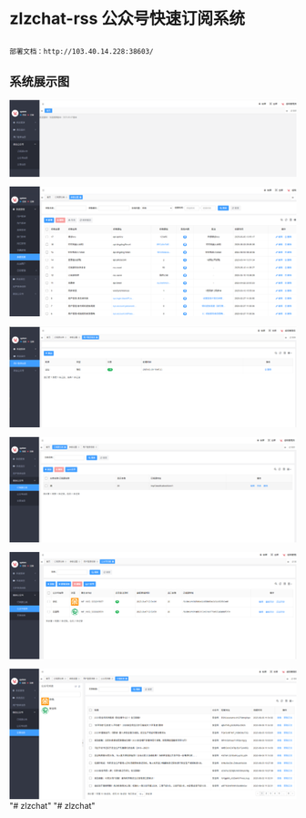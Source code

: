 # zlzchat-rss 公众号快速订阅系统

## 
```
部署文档：http://103.40.14.228:38603/
```

## 系统展示图

![logo](./images/1.png)

![logo](./images/2.jpg)

![logo](./images/3.jpg)

![logo](./images/4.jpg)

![logo](./images/5.jpg)

![logo](./images/6.jpg)
"# zlzchat" 
"# zlzchat" 
